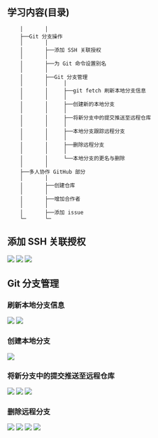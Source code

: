 
## 学习内容(目录)
```
    │       │
    ├──Git 分支操作
    │       │
    │       ├──添加 SSH 关联授权
    │       │
    │       ├──为 Git 命令设置别名
    │       │
    │       ├──Git 分支管理
    │       │     │
    │       │     ├──git fetch 刷新本地分支信息
    │       │     │
    │       │     ├──创建新的本地分支
    │       │     │
    │       │     ├──将新分支中的提交推送至远程仓库
    │       │     │
    │       │     ├──本地分支跟踪远程分支
    │       │     │
    │       │     ├──删除远程分支
    │       │     │
    │       │     └──本地分支的更名与删除
    │       │
    ├──多人协作 GitHub 部分
    │       │
    │       ├──创建仓库
    │       │
    │       ├──增加合作者
    │       │
    │       ├──添加 issue
    └─      └─
```

## 添加 SSH 关联授权
![](./Pics/git_3_1.png)
![](./Pics/git_3_2.png)
![](./Pics/git_3_3.png)

## Git 分支管理  
### 刷新本地分支信息
![](./Pics/git_3_4.png)
![](./Pics/git_3_5.png)
### 创建本地分支
![](./Pics/git_3_6.png)
### 将新分支中的提交推送至远程仓库
![](./Pics/git_3_7.png)
![](./Pics/git_3_8.png)
![](./Pics/git_3_9.png)
### 删除远程分支
![](./Pics/git_3_10.png)
![](./Pics/git_3_11.png)
![](./Pics/git_3_12.png)
![](./Pics/git_3_13.png)
